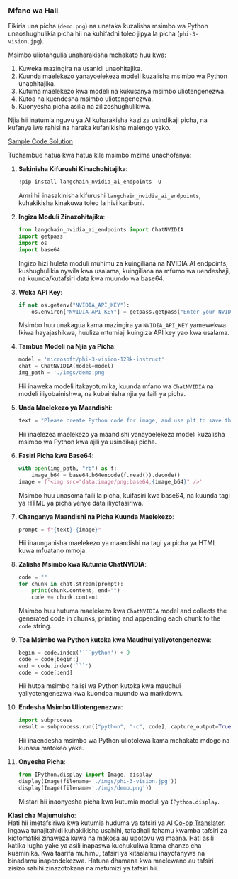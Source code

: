 <!--
CO_OP_TRANSLATOR_METADATA:
{
  "original_hash": "a8de701a2f1eb12b1f82432288d709cf",
  "translation_date": "2025-05-09T19:57:47+00:00",
  "source_file": "md/02.Application/04.Vision/Phi3/E2E_Nvidia_NIM_Vision.md",
  "language_code": "sw"
}
-->
### Mfano wa Hali

Fikiria una picha (`demo.png`) na unataka kuzalisha msimbo wa Python unaoshughulikia picha hii na kuhifadhi toleo jipya la picha (`phi-3-vision.jpg`).

Msimbo uliotangulia unaharakisha mchakato huu kwa:

1. Kuweka mazingira na usanidi unaohitajika.
2. Kuunda maelekezo yanayoelekeza modeli kuzalisha msimbo wa Python unaohitajika.
3. Kutuma maelekezo kwa modeli na kukusanya msimbo uliotengenezwa.
4. Kutoa na kuendesha msimbo uliotengenezwa.
5. Kuonyesha picha asilia na zilizoshughulikiwa.

Njia hii inatumia nguvu ya AI kuharakisha kazi za usindikaji picha, na kufanya iwe rahisi na haraka kufanikisha malengo yako.

[Sample Code Solution](../../../../../../code/06.E2E/E2E_Nvidia_NIM_Phi3_Vision.ipynb)

Tuchambue hatua kwa hatua kile msimbo mzima unachofanya:

1. **Sakinisha Kifurushi Kinachohitajika**:
    ```python
    !pip install langchain_nvidia_ai_endpoints -U
    ```
    Amri hii inasakinisha kifurushi `langchain_nvidia_ai_endpoints`, kuhakikisha kinakuwa toleo la hivi karibuni.

2. **Ingiza Moduli Zinazohitajika**:
    ```python
    from langchain_nvidia_ai_endpoints import ChatNVIDIA
    import getpass
    import os
    import base64
    ```
    Ingizo hizi huleta moduli muhimu za kuingiliana na NVIDIA AI endpoints, kushughulikia nywila kwa usalama, kuingiliana na mfumo wa uendeshaji, na kuunda/kutafsiri data kwa muundo wa base64.

3. **Weka API Key**:
    ```python
    if not os.getenv("NVIDIA_API_KEY"):
        os.environ["NVIDIA_API_KEY"] = getpass.getpass("Enter your NVIDIA API key: ")
    ```
    Msimbo huu unakagua kama mazingira ya `NVIDIA_API_KEY` yamewekwa. Ikiwa hayajashikwa, huuliza mtumiaji kuingiza API key yao kwa usalama.

4. **Tambua Modeli na Njia ya Picha**:
    ```python
    model = 'microsoft/phi-3-vision-128k-instruct'
    chat = ChatNVIDIA(model=model)
    img_path = './imgs/demo.png'
    ```
    Hii inaweka modeli itakayotumika, kuunda mfano wa `ChatNVIDIA` na modeli iliyobainishwa, na kubainisha njia ya faili ya picha.

5. **Unda Maelekezo ya Maandishi**:
    ```python
    text = "Please create Python code for image, and use plt to save the new picture under imgs/ and name it phi-3-vision.jpg."
    ```
    Hii inaelezea maelekezo ya maandishi yanayoelekeza modeli kuzalisha msimbo wa Python kwa ajili ya usindikaji picha.

6. **Fasiri Picha kwa Base64**:
    ```python
    with open(img_path, "rb") as f:
        image_b64 = base64.b64encode(f.read()).decode()
    image = f'<img src="data:image/png;base64,{image_b64}" />'
    ```
    Msimbo huu unasoma faili la picha, kuifasiri kwa base64, na kuunda tagi ya HTML ya picha yenye data iliyofasiriwa.

7. **Changanya Maandishi na Picha Kuunda Maelekezo**:
    ```python
    prompt = f"{text} {image}"
    ```
    Hii inaunganisha maelekezo ya maandishi na tagi ya picha ya HTML kuwa mfuatano mmoja.

8. **Zalisha Msimbo kwa Kutumia ChatNVIDIA**:
    ```python
    code = ""
    for chunk in chat.stream(prompt):
        print(chunk.content, end="")
        code += chunk.content
    ```
    Msimbo huu hutuma maelekezo kwa `ChatNVIDIA` model and collects the generated code in chunks, printing and appending each chunk to the `code` string.

9. **Toa Msimbo wa Python kutoka kwa Maudhui yaliyotengenezwa**:
    ```python
    begin = code.index('```python') + 9
    code = code[begin:]
    end = code.index('```')
    code = code[:end]
    ```
    Hii hutoa msimbo halisi wa Python kutoka kwa maudhui yaliyotengenezwa kwa kuondoa muundo wa markdown.

10. **Endesha Msimbo Uliotengenezwa**:
    ```python
    import subprocess
    result = subprocess.run(["python", "-c", code], capture_output=True)
    ```
    Hii inaendesha msimbo wa Python uliotolewa kama mchakato mdogo na kunasa matokeo yake.

11. **Onyesha Picha**:
    ```python
    from IPython.display import Image, display
    display(Image(filename='./imgs/phi-3-vision.jpg'))
    display(Image(filename='./imgs/demo.png'))
    ```
    Mistari hii inaonyesha picha kwa kutumia moduli ya `IPython.display`.

**Kiasi cha Majumuisho**:  
Hati hii imetafsiriwa kwa kutumia huduma ya tafsiri ya AI [Co-op Translator](https://github.com/Azure/co-op-translator). Ingawa tunajitahidi kuhakikisha usahihi, tafadhali fahamu kwamba tafsiri za kiotomatiki zinaweza kuwa na makosa au upotovu wa maana. Hati asili katika lugha yake ya asili inapaswa kuchukuliwa kama chanzo cha kuaminika. Kwa taarifa muhimu, tafsiri ya kitaalamu inayofanywa na binadamu inapendekezwa. Hatuna dhamana kwa maelewano au tafsiri zisizo sahihi zinazotokana na matumizi ya tafsiri hii.